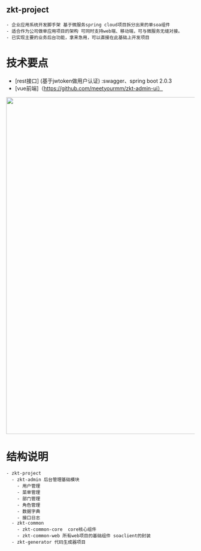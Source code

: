 ## zkt-project
```
- 企业应用系统开发脚手架 基于微服务spring cloud项目拆分出来的单soa组件 
- 适合作为公司做单应用项目的架构 可同时支持web端、移动端，可与微服务无缝对接。
- 已实现主要的业务后台功能，拿来急用，可以直接在此基础上开发项目
```
# 技术要点
  - [rest接口] (基于jwtoken做用户认证) :swagger、spring boot 2.0.3
  - [vue前端]（https://github.com/meetyourmm/zkt-admin-ui）
  <p align="center">
  <img width="900" src="http://plgc58szh.bkt.clouddn.com/%E5%BE%AE%E4%BF%A1%E5%9B%BE%E7%89%87_20190117091920.png">
  </p>

# 结构说明
```
- zkt-project
  - zkt-admin 后台管理基础模块
    - 用户管理
    - 菜单管理
    - 部门管理
    - 角色管理
    - 数据字典
    - 接口日志
  - zkt-common
    - zkt-common-core  core核心组件
    - zkt-common-web 所有web项目的基础组件 soaclient的封装
  - zkt-generator 代码生成器项目


